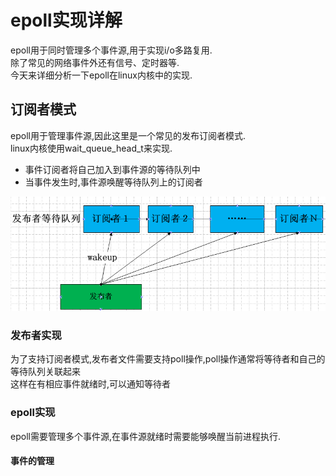 # epoll实现详解

epoll用于同时管理多个事件源,用于实现i/o多路复用.  
除了常见的网络事件外还有信号、定时器等.  
今天来详细分析一下epoll在linux内核中的实现.

## 订阅者模式

epoll用于管理事件源,因此这里是一个常见的发布订阅者模式.  
linux内核使用wait_queue_head_t来实现.  

+ 事件订阅者将自己加入到事件源的等待队列中
+ 当事件发生时,事件源唤醒等待队列上的订阅者

![等待队列](./epoll/wait_queue.png)

### 发布者实现

为了支持订阅者模式,发布者文件需要支持poll操作,poll操作通常将等待者和自己的等待队列关联起来  
这样在有相应事件就绪时,可以通知等待者


### epoll实现

epoll需要管理多个事件源,在事件源就绪时需要能够唤醒当前进程执行.

#### 事件的管理

